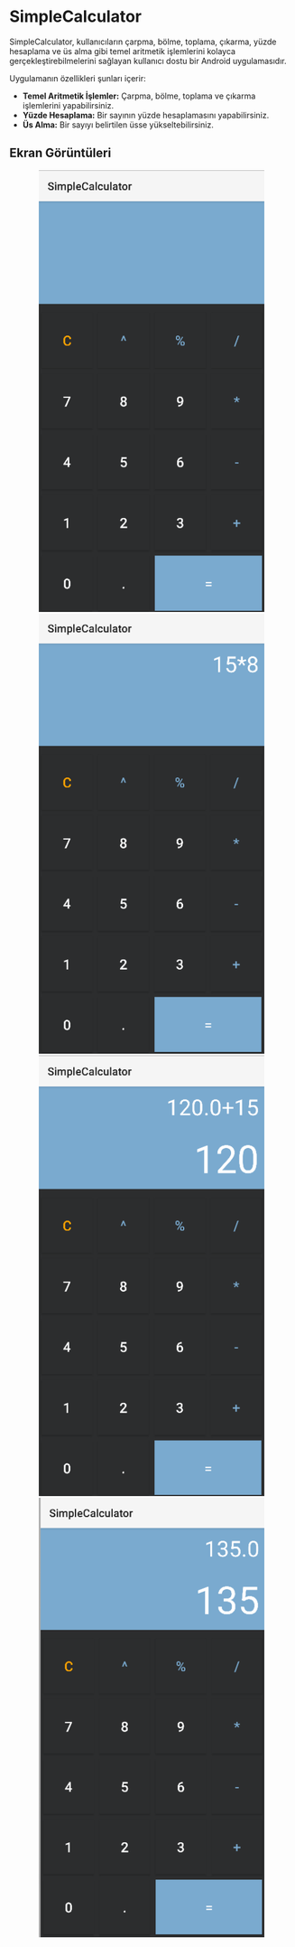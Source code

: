 # SimpleCalculator

SimpleCalculator, kullanıcıların çarpma, bölme, toplama, çıkarma, yüzde hesaplama ve üs alma gibi temel aritmetik işlemlerini kolayca gerçekleştirebilmelerini sağlayan kullanıcı dostu bir Android uygulamasıdır.

Uygulamanın özellikleri şunları içerir:

- **Temel Aritmetik İşlemler:** Çarpma, bölme, toplama ve çıkarma işlemlerini yapabilirsiniz.
- **Yüzde Hesaplama:** Bir sayının yüzde hesaplamasını yapabilirsiniz.
- **Üs Alma:** Bir sayıyı belirtilen üsse yükseltebilirsiniz.



## Ekran Görüntüleri

<div align="center">
  <img src="screenshots/mainpage.png" alt="Ekran Görüntüsü 1" width="400"/>
  <img src="screenshots/1.png" alt="Ekran Görüntüsü 2" width="400"/>
</div>

<div align="center">
  <img src="screenshots/2.png" alt="Ekran Görüntüsü 3" width="400"/>
  <img src="screenshots/3.png" alt="Ekran Görüntüsü 4" width="400"/>
</div>



